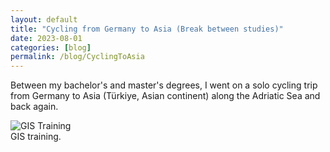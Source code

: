 ```yaml
---
layout: default
title: "Cycling from Germany to Asia (Break between studies)"
date: 2023-08-01
categories: [blog]
permalink: /blog/CyclingToAsia
---
```


Between my bachelor's and master's degrees, I went on a solo cycling trip from Germany to Asia (Türkiye, Asian continent) along the Adriatic Sea and back again.

<div class="blog-image">
  <img src="{{ '/assets/images/blogs/Togo_01_GernotNikolaus.jpg' | relative_url }}" alt="GIS Training">
  <figcaption>GIS training.</figcaption>
</div>